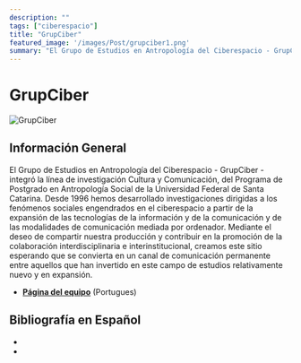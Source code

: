 ```yaml
---
description: ""
tags: ["ciberespacio"]
title: "GrupCiber"
featured_image: '/images/Post/grupciber1.png'
summary: "El Grupo de Estudios en Antropología del Ciberespacio - GrupCiber - integró la línea de investigación Cultura y Comunicación, del Programa de Postgrado en Antropología Social de la Universidad Federal de Santa Catarina"
---
```


# GrupCiber 
![GrupCiber](../../images/Post/grupciber1.png)


## Información General

El Grupo de Estudios en Antropología del Ciberespacio - GrupCiber - integró la línea de investigación Cultura y Comunicación, del Programa de Postgrado en Antropología Social de la Universidad Federal de Santa Catarina. Desde 1996 hemos desarrollado investigaciones dirigidas a los fenómenos sociales engendrados en el ciberespacio a partir de la expansión de las tecnologías de la información y de la comunicación y de las modalidades de comunicación mediada por ordenador. Mediante el deseo de compartir nuestra producción y contribuir en la promoción de la colaboración interdisciplinaria e interinstitucional, creamos este sitio esperando que se convierta en un canal de comunicación permanente entre aquellos que han invertido en este campo de estudios relativamente nuevo y en expansión.

- [**Página del equipo**](http://www.grupciber.net/blog/) (Portugues)

## Bibliografía en Español 
- 
- 




